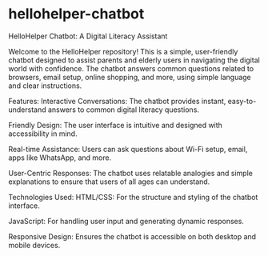 # hellohelper-chatbot
HelloHelper Chatbot: A Digital Literacy Assistant

Welcome to the HelloHelper repository! This is a simple, user-friendly chatbot designed to assist parents and elderly users in navigating the digital world with confidence. The chatbot answers common questions related to browsers, email setup, online shopping, and more, using simple language and clear instructions.

Features:
Interactive Conversations: The chatbot provides instant, easy-to-understand answers to common digital literacy questions.

Friendly Design: The user interface is intuitive and designed with accessibility in mind.

Real-time Assistance: Users can ask questions about Wi-Fi setup, email, apps like WhatsApp, and more.

User-Centric Responses: The chatbot uses relatable analogies and simple explanations to ensure that users of all ages can understand.

Technologies Used:
HTML/CSS: For the structure and styling of the chatbot interface.

JavaScript: For handling user input and generating dynamic responses.

Responsive Design: Ensures the chatbot is accessible on both desktop and mobile devices.
